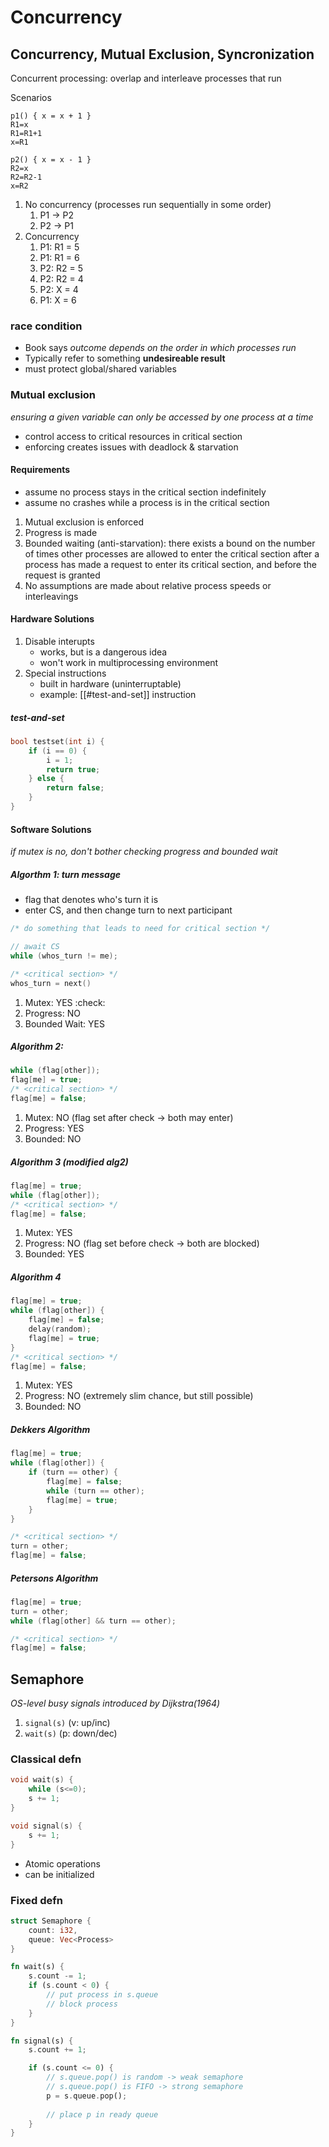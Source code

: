 # Concurrency

## Concurrency, Mutual Exclusion, Syncronization
Concurrent processing: overlap and interleave processes that run

Scenarios
```
p1() { x = x + 1 }
R1=x
R1=R1+1
x=R1

p2() { x = x - 1 }
R2=x
R2=R2-1
x=R2
```
1) No concurrency (processes run sequentially in some order)
	1) P1 -> P2
	2) P2 -> P1
2) Concurrency
	1) P1: R1 = 5
	2) P1: R1 = 6
	3) P2: R2 = 5
	4) P2: R2 = 4
	5) P2: X = 4
	6) P1: X = 6

### race condition
- Book says *outcome depends on the order in which processes run*
- Typically refer to something __undesireable result__
- must protect global/shared variables

### Mutual exclusion
*ensuring a given variable can only be accessed by one process at a time*
- control access to critical resources in critical section
- enforcing creates issues with deadlock & starvation

#### Requirements
- assume no process stays in the critical section indefinitely
- assume no crashes while a process is in the critical section
1) Mutual exclusion is enforced
2) Progress is made
3) Bounded waiting (anti-starvation): there exists a bound on the number of times other processes are allowed to enter the critical section after a process has made a request to enter its critical section, and before the request is granted
4) No assumptions are made about relative process speeds or interleavings
#### Hardware Solutions
1) Disable interupts
	- works, but is a dangerous idea
	- won't work in multiprocessing environment
2) Special instructions
	- built in hardware (uninterruptable)
	- example: [[#test-and-set]] instruction 

##### test-and-set

```c
bool testset(int i) {
	if (i == 0) {
		i = 1;
		return true;
	} else {
		return false;
	}
}
```

#### Software Solutions
*if mutex is no, don't bother checking progress and bounded wait*

##### Algorthm 1: turn message
- flag that denotes who's turn it is
- enter CS, and then change turn to next participant
```c
/* do something that leads to need for critical section */

// await CS
while (whos_turn != me);

/* <critical section> */
whos_turn = next()
```

1) Mutex: YES :check:
2) Progress: NO
3) Bounded Wait: YES

##### Algorithm 2:

```c
while (flag[other]);
flag[me] = true;
/* <critical section> */
flag[me] = false;
```

1) Mutex: NO (flag set after check -> both may enter)
2) Progress: YES
3) Bounded: NO

##### Algorithm 3 (modified alg2)

```c
flag[me] = true;
while (flag[other]);
/* <critical section> */
flag[me] = false;
```

1) Mutex: YES
2) Progress: NO (flag set before check -> both are blocked)
3) Bounded: YES

##### Algorithm 4
```c
flag[me] = true;
while (flag[other]) {
	flag[me] = false;
	delay(random);
	flag[me] = true;
}
/* <critical section> */
flag[me] = false;
```

1) Mutex: YES
2) Progress: NO (extremely slim chance, but still possible)
3) Bounded: NO

##### Dekkers Algorithm
```c
flag[me] = true;
while (flag[other]) {
	if (turn == other) {
		flag[me] = false;
		while (turn == other);
		flag[me] = true;
	}
}

/* <critical section> */
turn = other;
flag[me] = false;
```

##### Petersons Algorithm
```c
flag[me] = true;
turn = other;
while (flag[other] && turn == other);

/* <critical section> */
flag[me] = false;
```

## Semaphore
*OS-level busy signals introduced by Dijkstra(1964)*

1) `signal(s)` (v: up/inc)
2) `wait(s)` (p: down/dec)

### Classical defn
```c
void wait(s) {
	while (s<=0);
	s += 1;
}

void signal(s) {
	s += 1;
}
```
- Atomic operations
- can be initialized

### Fixed defn
```rust
struct Semaphore {
	count: i32,
	queue: Vec<Process>
}

fn wait(s) {
	s.count -= 1;
	if (s.count < 0) {
		// put process in s.queue
		// block process
	}
}

fn signal(s) {
	s.count += 1;

	if (s.count <= 0) {
		// s.queue.pop() is random -> weak semaphore
		// s.queue.pop() is FIFO -> strong semaphore
		p = s.queue.pop();
	
		// place p in ready queue
	}
}
```
